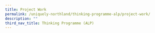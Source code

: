 ```yaml
---
title: Project Work
permalink: /uniquely-northland/thinking-programme-alp/project-work/
description: ""
third_nav_title: Thinking Programme (ALP)
---
```

